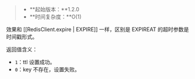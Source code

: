 > - **起始版本：**1.2.0
> - **时间复杂度：**O(1)

效果和 [[RedisClient.expire | EXPIRE]] 一样，区别是 EXPIREAT 的超时参数是时间戳形式。

返回值含义：
- `1`：ttl 设置成功。
- `0`：key 不存在，设置失败。
